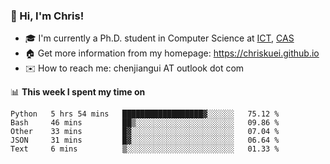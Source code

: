 ### 👋 Hi, I'm Chris!

<!--
**Chriskuei/Chriskuei** is a ✨ _special_ ✨ repository because its `README.md` (this file) appears on your GitHub profile.

Here are some ideas to get you started:

- 🔭 I’m currently working on ...
- 🌱 I’m currently learning ...
- 👯 I’m looking to collaborate on ...
- 🤔 I’m looking for help with ...
- 💬 Ask me about ...
- 📫 How to reach me: ...
- 😄 Pronouns: ...
- ⚡ Fun fact: ...
-->

- 🎓 I'm currently a Ph.D. student in Computer Science at [ICT](http://www.ict.ac.cn), [CAS](https://www.ucas.ac.cn)
- 🏠 Get more information from my homepage: https://chriskuei.github.io
- ✉️ How to reach me: chenjiangui AT outlook dot com

📊 **This week I spent my time on**

<!--START_SECTION:waka-->
```text
Python   5 hrs 54 mins   ██████████████████▓░░░░░░   75.12 % 
Bash     46 mins         ██▒░░░░░░░░░░░░░░░░░░░░░░   09.86 % 
Other    33 mins         █▓░░░░░░░░░░░░░░░░░░░░░░░   07.04 % 
JSON     31 mins         █▓░░░░░░░░░░░░░░░░░░░░░░░   06.64 % 
Text     6 mins          ▒░░░░░░░░░░░░░░░░░░░░░░░░   01.33 % 
```
<!--END_SECTION:waka-->
